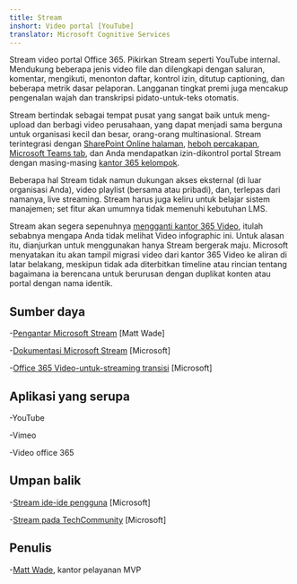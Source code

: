 ```yaml
---
title: Stream
inshort: Video portal [YouTube]
translator: Microsoft Cognitive Services
---
```



Stream video portal Office 365. Pikirkan Stream seperti YouTube internal. Mendukung beberapa jenis video file dan dilengkapi dengan saluran, komentar, mengikuti, menonton daftar, kontrol izin, ditutup captioning, dan beberapa metrik dasar pelaporan. Langganan tingkat premi juga mencakup pengenalan wajah dan transkripsi pidato-untuk-teks otomatis.

Stream bertindak sebagai tempat pusat yang sangat baik untuk meng-upload dan berbagi video perusahaan, yang dapat menjadi sama berguna untuk organisasi kecil dan besar, orang-orang multinasional. Stream terintegrasi dengan [SharePoint Online halaman](https://docs.microsoft.com/en-us/stream/embed-video-sharepoint), [heboh percakapan](https://stream.microsoft.com/en-us/blog/share-on-yammer/), [Microsoft Teams tab](https://docs.microsoft.com/en-us/stream/embed-video-microsoft-teams), dan Anda mendapatkan izin-dikontrol portal Stream dengan masing-masing [kantor 365 kelompok](http://icsh.pt/O365groups).

Beberapa hal Stream tidak namun dukungan akses eksternal (di luar organisasi Anda), video playlist (bersama atau pribadi), dan, terlepas dari namanya, live streaming. Stream harus juga keliru untuk belajar sistem manajemen; set fitur akan umumnya tidak memenuhi kebutuhan LMS.

Stream akan segera sepenuhnya [mengganti kantor 365 Video](https://docs.microsoft.com/en-us/stream/migrate-from-office-365), itulah sebabnya mengapa Anda tidak melihat Video infographic ini. Untuk alasan itu, dianjurkan untuk menggunakan hanya Stream bergerak maju. Microsoft menyatakan itu akan tampil migrasi video dari kantor 365 Video ke aliran di latar belakang, meskipun tidak ada diterbitkan timeline atau rincian tentang bagaimana ia berencana untuk berurusan dengan duplikat konten atau portal dengan nama identik.

Sumber daya
---------

-[Pengantar Microsoft Stream](https://www.linkedin.com/pulse/stream-video-portal-now-available-matt-wade/)
    \[Matt Wade\]

-[Dokumentasi Microsoft Stream](https://docs.microsoft.com/en-us/stream/)
    \[Microsoft\]

-[Office 365 Video-untuk-streaming transisi](https://docs.microsoft.com/en-us/stream/migrate-from-office-365)
    \[Microsoft\]

Aplikasi yang serupa
--------------------

-YouTube

-Vimeo

-Video office 365

Umpan balik
---------

-[Stream ide-ide pengguna](https://techcommunity.microsoft.com/t5/Microsoft-Stream-Ideas/idb-p/StreamIdeas)
    \[Microsoft\]

-[Stream pada TechCommunity](https://techcommunity.microsoft.com/t5/Microsoft-Stream-Ideas/idb-p/StreamIdeas)
    \[Microsoft\]

Penulis
---------

-[Matt Wade](https://www.linkedin.com/in/thatmattwade/), kantor pelayanan MVP


